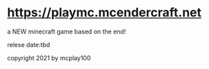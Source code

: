 # https://playmc.mcendercraft.net
a NEW minecraft game based on the end!

relese date:tbd

copyright 2021 by mcplay100
